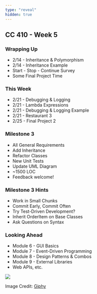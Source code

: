 ```yaml
---
type: "reveal"
hidden: true
---
```

<section>
	<h2>CC 410 - Week 5</h2>
</section>
<section>
	<h3>Wrapping Up</h3>
	<ul>
		<li>2/14 - Inheritance & Polymorphism</li>
		<li>2/14 - Inheritance Example</li>
		<li>Start - Stop - Continue Survey</li>
		<li>Some Final Project Time</li>
	</ul>
</section>
<section>
	<h3>This Week</h3>
	<ul>
		<li>2/21 - Debugging & Logging</li>
		<li>2/21 - Lambda Expressions</li>
		<li>2/21 - Debugging & Logging Example</li>
		<li>2/21 - Restaurant 3</li>
		<li>2/25 - Final Project 2</li>
	</ul>
</section>
<section>
	<h3>Milestone 3</h3>
	<ul>
		<li>All General Requirements</li>
		<li>Add Inheritance</li>
		<li>Refactor Classes</li>
		<li>New Unit Tests</li>
		<li>Update UML Diagram</li>
		<li>~1500 LOC</li>
		<li>Feedback welcome!</li>
	</ul>
</section>
<section>
	<h3>Milestone 3 Hints</h3>
	<ul>
		<li>Work in Small Chunks</li>
		<li>Commit Early, Commit Often</li>
		<li>Try Test-Driven Development?</li>
		<li>Inherit OrderItem on Base Classes</li>
		<li>Ask Questions on Syntax</li>
	</ul>
</section>
<section>
	<h3>Looking Ahead</h3>
	<ul>
		<li>Module 6 - GUI Basics</li>
		<li>Module 7 - Event-Driven Programming</li>
		<li>Module 8 - Design Patterns & Combos</li>
		<li>Module 9 - External Libraries
		<li>Web APIs, etc.</li>
	</ul>
</section>
<section>
	<img class="plain stretch" src="https://media.giphy.com/media/3o6Mb7smQD0aeAwW0o/giphy.gif">
	<p class="imagecredit">Image Credit: <a href="https://giphy.com/gifs/season-15-the-simpsons-15x1-3o6Mb7smQD0aeAwW0o/media">Giphy</a></p>
</section>